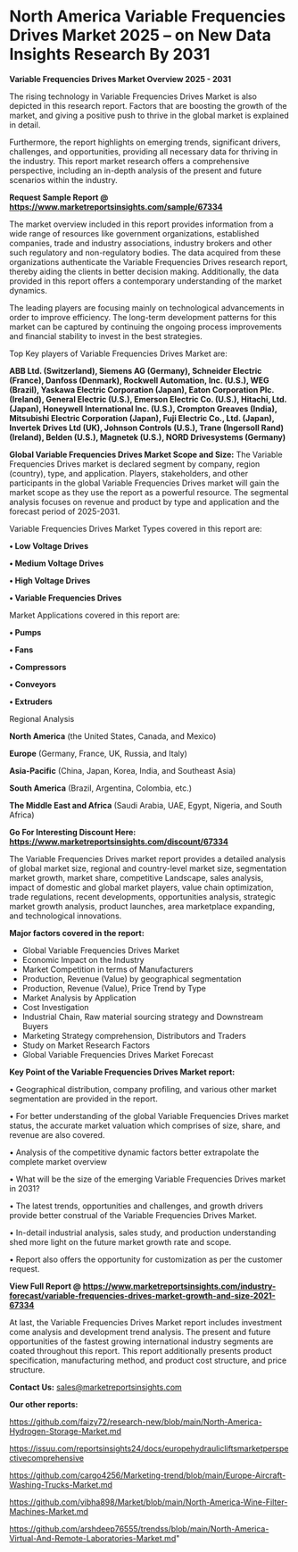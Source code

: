 # North America Variable Frequencies Drives Market 2025 – on New Data Insights Research By 2031

<Strong> Variable Frequencies Drives Market Overview 2025 - 2031</strong>

The rising technology in Variable Frequencies Drives Market is also depicted in this research report. Factors that are boosting the growth of the market, and giving a positive push to thrive in the global market is explained in detail.

Furthermore, the report highlights on emerging trends, significant drivers, challenges, and opportunities, providing all necessary data for thriving in the industry. This report market research offers a comprehensive perspective, including an in-depth analysis of the present and future scenarios within the industry.

<strong>Request Sample Report @ <a href=https://www.marketreportsinsights.com/sample/67334>https://www.marketreportsinsights.com/sample/67334</a></strong>

The market overview included in this report provides information from a wide range of resources like government organizations, established companies, trade and industry associations, industry brokers and other such regulatory and non-regulatory bodies. The data acquired from these organizations authenticate the Variable Frequencies Drives research report, thereby aiding the clients in better decision making. Additionally, the data provided in this report offers a contemporary understanding of the market dynamics.

The leading players are focusing mainly on technological advancements in order to improve efficiency. The long-term development patterns for this market can be captured by continuing the ongoing process improvements and financial stability to invest in the best strategies.

Top Key players of Variable Frequencies Drives Market are:

<strong>ABB Ltd. (Switzerland), Siemens AG (Germany), Schneider Electric (France), Danfoss (Denmark), Rockwell Automation, Inc. (U.S.), WEG (Brazil), Yaskawa Electric Corporation (Japan), Eaton Corporation Plc. (Ireland), General Electric (U.S.), Emerson Electric Co. (U.S.), Hitachi, Ltd. (Japan), Honeywell International Inc. (U.S.), Crompton Greaves (India), Mitsubishi Electric Corporation (Japan), Fuji Electric Co., Ltd. (Japan), Invertek Drives Ltd (UK), Johnson Controls (U.S.), Trane (Ingersoll Rand) (Ireland), Belden (U.S.), Magnetek (U.S.), NORD Drivesystems (Germany)</strong>

<strong><b>Global Variable Frequencies Drives Market Scope and Size:</b></strong>
The Variable Frequencies Drives market is declared segment by company, region (country), type, and application. Players, stakeholders, and other participants in the global Variable Frequencies Drives market will gain the market scope as they use the report as a powerful resource. The segmental analysis focuses on revenue and product by type and application and the forecast period of 2025-2031.

Variable Frequencies Drives Market Types covered in this report are:

<strong>• Low Voltage Drives

• Medium Voltage Drives

• High Voltage Drives

• Variable Frequencies Drives</strong>

Market Applications covered in this report are:

<strong>• Pumps

• Fans

• Compressors

• Conveyors

• Extruders</strong> 

Regional Analysis

<strong>North America</strong> (the United States, Canada, and Mexico)

<strong>Europe</strong> (Germany, France, UK, Russia, and Italy)

<strong>Asia-Pacific</strong> (China, Japan, Korea, India, and Southeast Asia)

<strong>South America</strong> (Brazil, Argentina, Colombia, etc.)

<strong>The Middle East and Africa</strong> (Saudi Arabia, UAE, Egypt, Nigeria, and South Africa)

<strong>Go For Interesting Discount Here: <a href=https://www.marketreportsinsights.com/discount/67334>https://www.marketreportsinsights.com/discount/67334</a></strong>

The Variable Frequencies Drives market report provides a detailed analysis of global market size, regional and country-level market size, segmentation market growth, market share, competitive Landscape, sales analysis, impact of domestic and global market players, value chain optimization, trade regulations, recent developments, opportunities analysis, strategic market growth analysis, product launches, area marketplace expanding, and technological innovations.

<strong><b>Major factors covered in the report:</b></strong>
<ul>
  <li>Global Variable Frequencies Drives Market </li>
  <li>Economic Impact on the Industry</li>
  <li>Market Competition in terms of Manufacturers</li>
  <li>Production, Revenue (Value) by geographical segmentation</li>
  <li>Production, Revenue (Value), Price Trend by Type</li>
  <li>Market Analysis by Application</li>
  <li>Cost Investigation</li>
  <li>Industrial Chain, Raw material sourcing strategy and Downstream Buyers</li>
  <li>Marketing Strategy comprehension, Distributors and Traders</li>
  <li>Study on Market Research Factors</li>
  <li>Global Variable Frequencies Drives Market Forecast</li>
</ul>

<strong><b>Key Point of the Variable Frequencies Drives Market report:</b></strong>

• Geographical distribution, company profiling, and various other market segmentation are provided in the report.

• For better understanding of the global Variable Frequencies Drives market status, the accurate market valuation which comprises of size, share, and revenue are also covered.

• Analysis of the competitive dynamic factors better extrapolate the complete market overview

• What will be the size of the emerging Variable Frequencies Drives market in 2031?

• The latest trends, opportunities and challenges, and growth drivers provide better construal of the Variable Frequencies Drives Market.

• In-detail industrial analysis, sales study, and production understanding shed more light on the future market growth rate and scope.

• Report also offers the opportunity for customization as per the customer request.

<strong><b>View Full Report @ <a href=https://www.marketreportsinsights.com/industry-forecast/variable-frequencies-drives-market-growth-and-size-2021-67334>https://www.marketreportsinsights.com/industry-forecast/variable-frequencies-drives-market-growth-and-size-2021-67334</a></b></strong>


At last, the Variable Frequencies Drives Market report includes investment come analysis and development trend analysis. The present and future opportunities of the fastest growing international industry segments are coated throughout this report. This report additionally presents product specification, manufacturing method, and product cost structure, and price structure.

<strong>Contact Us:</strong>
sales@marketreportsinsights.com

<strong>Our other reports:</strong>

<a href=https://github.com/faizy72/research-new/blob/main/North-America-Hydrogen-Storage-Market.md>https://github.com/faizy72/research-new/blob/main/North-America-Hydrogen-Storage-Market.md</a>

<a href=https://issuu.com/reportsinsights24/docs/europehydraulicliftsmarketperspectivecomprehensive>https://issuu.com/reportsinsights24/docs/europehydraulicliftsmarketperspectivecomprehensive</a>

<a href=https://github.com/cargo4256/Marketing-trend/blob/main/Europe-Aircraft-Washing-Trucks-Market.md>https://github.com/cargo4256/Marketing-trend/blob/main/Europe-Aircraft-Washing-Trucks-Market.md</a>

<a href=https://github.com/vibha898/Market/blob/main/North-America-Wine-Filter-Machines-Market.md>https://github.com/vibha898/Market/blob/main/North-America-Wine-Filter-Machines-Market.md</a>

<a href=https://github.com/arshdeep76555/trendss/blob/main/North-America-Virtual-And-Remote-Laboratories-Market.md>https://github.com/arshdeep76555/trendss/blob/main/North-America-Virtual-And-Remote-Laboratories-Market.md</a>"
